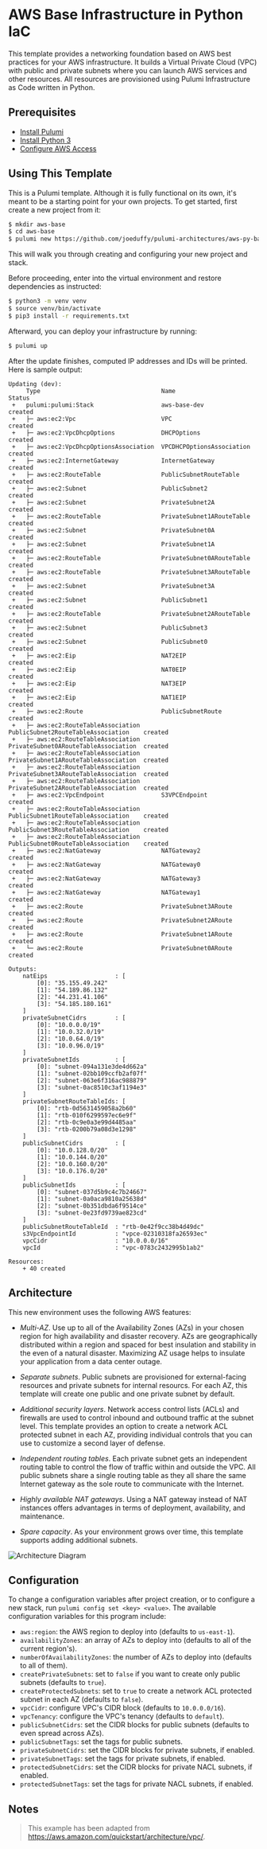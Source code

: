# AWS Base Infrastructure in Python IaC

This template provides a networking foundation based on AWS best practices for your AWS infrastructure. It builds a
Virtual Private Cloud (VPC) with public and private subnets where you can launch AWS services and other resources.
All resources are provisioned using Pulumi Infrastructure as Code written in Python.

## Prerequisites

* [Install Pulumi](https://www.pulumi.com/docs/get-started/install/)
* [Install Python 3](https://www.python.org/downloads/)
* [Configure AWS Access](https://www.pulumi.com/docs/intro/cloud-providers/aws/setup/)

## Using This Template

This is a Pulumi template. Although it is fully functional on its own, it's meant to be a starting point for
your own projects. To get started, first create a new project from it:

```bash
$ mkdir aws-base
$ cd aws-base
$ pulumi new https://github.com/joeduffy/pulumi-architectures/aws-py-base-infra
```

This will walk you through creating and configuring your new project and stack.

Before proceeding, enter into the virtual environment and restore dependencies as instructed:

```bash
$ python3 -m venv venv
$ source venv/bin/activate
$ pip3 install -r requirements.txt
```

Afterward, you can deploy your infrastructure by running:

```bash
$ pulumi up
```

After the update finishes, computed IP addresses and IDs will be printed. Here is sample output:

```
Updating (dev):
     Type                                  Name                                  Status
 +   pulumi:pulumi:Stack                   aws-base-dev                          created
 +   ├─ aws:ec2:Vpc                        VPC                                   created
 +   ├─ aws:ec2:VpcDhcpOptions             DHCPOptions                           created
 +   ├─ aws:ec2:VpcDhcpOptionsAssociation  VPCDHCPOptionsAssociation             created
 +   ├─ aws:ec2:InternetGateway            InternetGateway                       created
 +   ├─ aws:ec2:RouteTable                 PublicSubnetRouteTable                created
 +   ├─ aws:ec2:Subnet                     PublicSubnet2                         created
 +   ├─ aws:ec2:Subnet                     PrivateSubnet2A                       created
 +   ├─ aws:ec2:RouteTable                 PrivateSubnet1ARouteTable             created
 +   ├─ aws:ec2:Subnet                     PrivateSubnet0A                       created
 +   ├─ aws:ec2:Subnet                     PrivateSubnet1A                       created
 +   ├─ aws:ec2:RouteTable                 PrivateSubnet0ARouteTable             created
 +   ├─ aws:ec2:RouteTable                 PrivateSubnet3ARouteTable             created
 +   ├─ aws:ec2:Subnet                     PrivateSubnet3A                       created
 +   ├─ aws:ec2:Subnet                     PublicSubnet1                         created
 +   ├─ aws:ec2:RouteTable                 PrivateSubnet2ARouteTable             created
 +   ├─ aws:ec2:Subnet                     PublicSubnet3                         created
 +   ├─ aws:ec2:Subnet                     PublicSubnet0                         created
 +   ├─ aws:ec2:Eip                        NAT2EIP                               created
 +   ├─ aws:ec2:Eip                        NAT0EIP                               created
 +   ├─ aws:ec2:Eip                        NAT3EIP                               created
 +   ├─ aws:ec2:Eip                        NAT1EIP                               created
 +   ├─ aws:ec2:Route                      PublicSubnetRoute                     created
 +   ├─ aws:ec2:RouteTableAssociation      PublicSubnet2RouteTableAssociation    created
 +   ├─ aws:ec2:RouteTableAssociation      PrivateSubnet0ARouteTableAssociation  created
 +   ├─ aws:ec2:RouteTableAssociation      PrivateSubnet1ARouteTableAssociation  created
 +   ├─ aws:ec2:RouteTableAssociation      PrivateSubnet3ARouteTableAssociation  created
 +   ├─ aws:ec2:RouteTableAssociation      PrivateSubnet2ARouteTableAssociation  created
 +   ├─ aws:ec2:VpcEndpoint                S3VPCEndpoint                         created
 +   ├─ aws:ec2:RouteTableAssociation      PublicSubnet1RouteTableAssociation    created
 +   ├─ aws:ec2:RouteTableAssociation      PublicSubnet3RouteTableAssociation    created
 +   ├─ aws:ec2:RouteTableAssociation      PublicSubnet0RouteTableAssociation    created
 +   ├─ aws:ec2:NatGateway                 NATGateway2                           created
 +   ├─ aws:ec2:NatGateway                 NATGateway0                           created
 +   ├─ aws:ec2:NatGateway                 NATGateway3                           created
 +   ├─ aws:ec2:NatGateway                 NATGateway1                           created
 +   ├─ aws:ec2:Route                      PrivateSubnet3ARoute                  created
 +   ├─ aws:ec2:Route                      PrivateSubnet2ARoute                  created
 +   ├─ aws:ec2:Route                      PrivateSubnet1ARoute                  created
 +   └─ aws:ec2:Route                      PrivateSubnet0ARoute                  created

Outputs:
    natEips                   : [
        [0]: "35.155.49.242"
        [1]: "54.189.86.132"
        [2]: "44.231.41.106"
        [3]: "54.185.180.161"
    ]
    privateSubnetCidrs        : [
        [0]: "10.0.0.0/19"
        [1]: "10.0.32.0/19"
        [2]: "10.0.64.0/19"
        [3]: "10.0.96.0/19"
    ]
    privateSubnetIds          : [
        [0]: "subnet-094a131e3de4d662a"
        [1]: "subnet-02bb109ccfb2af07f"
        [2]: "subnet-063e6f316ac988879"
        [3]: "subnet-0ac8510c3af1194e3"
    ]
    privateSubnetRouteTableIds: [
        [0]: "rtb-0d5631459058a2b60"
        [1]: "rtb-010f6299597ec6e9f"
        [2]: "rtb-0c9e0a3e99d4485aa"
        [3]: "rtb-0200b79a08d3e1298"
    ]
    publicSubnetCidrs         : [
        [0]: "10.0.128.0/20"
        [1]: "10.0.144.0/20"
        [2]: "10.0.160.0/20"
        [3]: "10.0.176.0/20"
    ]
    publicSubnetIds           : [
        [0]: "subnet-037d5b9c4c7b24667"
        [1]: "subnet-0a0aca9810a25638d"
        [2]: "subnet-0b351dbda6f9514ce"
        [3]: "subnet-0e23fd9739ae823cd"
    ]
    publicSubnetRouteTableId  : "rtb-0e42f9cc38b4d49dc"
    s3VpcEndpointId           : "vpce-02310318fa26593ec"
    vpcCidr                   : "10.0.0.0/16"
    vpcId                     : "vpc-0783c2432995b1ab2"

Resources:
    + 40 created
```

## Architecture

This new environment uses the following AWS features:

* *Multi-AZ*. Use up to all of the Availability Zones (AZs) in your chosen region for high availability and disaster
  recovery. AZs are geographically distributed within a region and spaced for best insulation and stability in the
  even of a natural disaster. Maximizing AZ usage helps to insulate your application from a data center outage.

* *Separate subnets*. Public subnets are provisioned for external-facing resources and private subnets for internal
  resourcs. For each AZ, this template will create one public and one private subnet by default.

* *Additional security layers*. Network access control lists (ACLs) and firewalls are used to control inbound
  and outbound traffic at the subnet level. This template provides an option to create a network ACL protected
  subnet in each AZ, providing individual controls that you can use to customize a second layer of defense.

* *Independent routing tables*. Each private subnet gets an independent routing table to control the flow of traffic
  within and outside the VPC. All public subnets share a single routing table as they all share the same Internet
  gateway as the sole route to communicate with the Internet.

* *Highly available NAT gateways*. Using a NAT gateway instead of NAT instances offers advantages in terms of
  deployment, availability, and maintenance.

* *Spare capacity*. As your environment grows over time, this template supports adding additional subnets.

![Architecture Diagram](https://docs.aws.amazon.com/quickstart/latest/vpc/images/quickstart-vpc-design-fullscreen.png)

## Configuration

To change a configuration variables after project creation, or to configure a new stack, run
`pulumi config set <key> <value>`. The available configuration variables for this program include:

* `aws:region`: the AWS region to deploy into (defaults to `us-east-1`).
* `availabilityZones`: an array of AZs to deploy into (defaults to all of the current region's).
* `numberOfAvailabilityZones`: the number of AZs to deploy into (defaults to all of them).
* `createPrivateSubnets`: set to `false` if you want to create only public subnets (defaults to `true`).
* `createProtectedSubnets`: set to `true` to create a network ACL protected subnet in each AZ (defaults to `false`).
* `vpcCidr`: configure VPC's CIDR block (defaults to `10.0.0.0/16`).
* `vpcTenancy`: configure the VPC's tenancy (defaults to `default`).
* `publicSubnetCidrs`: set the CIDR blocks for public subnets (defaults to even spread across AZs).
* `publicSubnetTags`: set the tags for public subnets.
* `privateSubnetCidrs`: set the CIDR blocks for private subnets, if enabled.
* `privateSubnetTags`: set the tags for private subnets, if enabled.
* `protectedSubnetCidrs`: set the CIDR blocks for private NACL subnets, if enabled.
* `protectedSubnetTags`: set the tags for private NACL subnets, if enabled.

## Notes

> This example has been adapted from https://aws.amazon.com/quickstart/architecture/vpc/.
